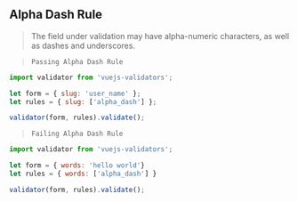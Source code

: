 ## Alpha Dash Rule

> The field under validation may have alpha-numeric characters, as well as dashes and underscores.

> `Passing Alpha Dash Rule`

```js
import validator from 'vuejs-validators';

let form = { slug: 'user_name' };
let rules = { slug: ['alpha_dash'] };

validator(form, rules).validate();
```

> `Failing Alpha Dash Rule`
```js
import validator from 'vuejs-validators';

let form = { words: 'hello world'}
let rules = { words: ['alpha_dash'] }

validator(form, rules).validate();
```

